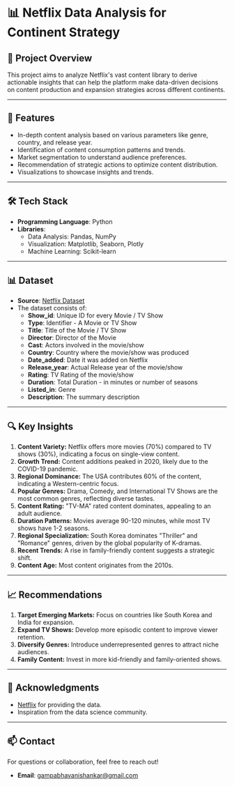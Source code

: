 # 📊 Netflix Data Analysis for Continent Strategy

## 📜 Project Overview
This project aims to analyze Netflix's vast content library to derive actionable insights that can help the platform make data-driven decisions on content production and expansion strategies across different continents.

---

## 🚀 Features
- In-depth content analysis based on various parameters like genre, country, and release year.
- Identification of content consumption patterns and trends.
- Market segmentation to understand audience preferences.
- Recommendation of strategic actions to optimize content distribution.
- Visualizations to showcase insights and trends.

---

## 🛠️ Tech Stack
- **Programming Language**: Python
- **Libraries**:
  - Data Analysis: Pandas, NumPy
  - Visualization: Matplotlib, Seaborn, Plotly
  - Machine Learning: Scikit-learn
  
---

## 📊 Dataset
- **Source**: [Netflix Dataset](https://d2beiqkhq929f0.cloudfront.net/public_assets/assets/000/000/940/original/netflix.csv)
- The dataset consists of:
  - **Show_id**: Unique ID for every Movie / TV Show
  - **Type**: Identifier - A Movie or TV Show
  - **Title**: Title of the Movie / TV Show
  - **Director**: Director of the Movie
  - **Cast**: Actors involved in the movie/show
  - **Country**: Country where the movie/show was produced
  - **Date_added**: Date it was added on Netflix
  - **Release_year**: Actual Release year of the movie/show
  - **Rating**: TV Rating of the movie/show
  - **Duration**: Total Duration - in minutes or number of seasons
  - **Listed_in**: Genre
  - **Description**: The summary description

---

## 🔍 Key Insights
1. **Content Variety:** Netflix offers more movies (70%) compared to TV shows (30%), indicating a focus on single-view content.
2. **Growth Trend:** Content additions peaked in 2020, likely due to the COVID-19 pandemic.
3. **Regional Dominance:** The USA contributes 60% of the content, indicating a Western-centric focus.
4. **Popular Genres:** Drama, Comedy, and International TV Shows are the most common genres, reflecting diverse tastes.
5. **Content Rating:** "TV-MA" rated content dominates, appealing to an adult audience.
6. **Duration Patterns:** Movies average 90-120 minutes, while most TV shows have 1-2 seasons.
7. **Regional Specialization:** South Korea dominates "Thriller" and "Romance" genres, driven by the global popularity of K-dramas.
8. **Recent Trends:** A rise in family-friendly content suggests a strategic shift.
9. **Content Age:** Most content originates from the 2010s.

---

## 📈 Recommendations
1. **Target Emerging Markets:** Focus on countries like South Korea and India for expansion.
2. **Expand TV Shows:** Develop more episodic content to improve viewer retention.
3. **Diversify Genres:** Introduce underrepresented genres to attract niche audiences.
4. **Family Content:** Invest in more kid-friendly and family-oriented shows.

---

## 🤝 Acknowledgments
- [Netflix](https://www.netflix.com/) for providing the data.
- Inspiration from the data science community.

---

## 📫 Contact
For questions or collaboration, feel free to reach out!  
- **Email**: [gampabhavanishankar@gmail.com](mailto:gampabhavanishankar@gmail.com)  
 


